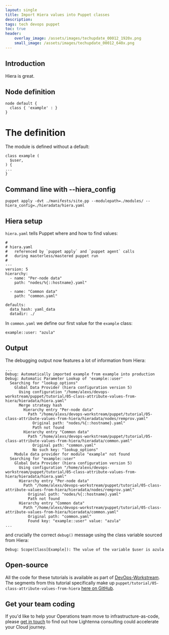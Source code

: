 ```yaml
---
layout: single
title: Import Hiera values into Puppet classes
description: 
tags: tech devops puppet
toc: true
header:
    overlay_image: /assets/images/techupdate_00012_1920x.png
    small_image: /assets/images/techupdate_00012_640x.png
---
```


## Introduction
Hiera is great.

## Node definition
```
node default {
  class { 'example' : }
}
```

# The definition
The module is defined without a default:
```
class example (
  $user,
) {
...
}
```

## Command line with --hiera_config
```
puppet apply -dvt ./manifests/site.pp --modulepath=./modules/ --hiera_config=./hieradata/hiera.yaml
```

## Hiera setup
`hiera.yaml` tells Puppet where and how to find values:
```
#
# hiera.yaml
#   referenced by `puppet apply` and `puppet agent` calls
#   during masterless/mastered puppet run
#
---
version: 5
hierarchy:
  - name: "Per-node data"
    path: "nodes/%{::hostname}.yaml"

  - name: "Common data"
    path: "common.yaml"

defaults:
  data_hash: yaml_data
  datadir: ./

```

In `common.yaml` we define our first value for the `example` class:
```
example::user: "azula"
```

## Output
The debugging output now features a lot of information from Hiera:
```
...
Debug: Automatically imported example from example into production
Debug: Automatic Parameter Lookup of 'example::user'
  Searching for "lookup_options"
    Global Data Provider (hiera configuration version 5)
      Using configuration "/home/alexs/devops-workstream/puppet/tutorial/05-class-attribute-values-from-hiera/hieradata/hiera.yaml"
      Merge strategy hash
        Hierarchy entry "Per-node data"
          Path "/home/alexs/devops-workstream/puppet/tutorial/05-class-attribute-values-from-hiera/hieradata/nodes/remprov.yaml"
            Original path: "nodes/%{::hostname}.yaml"
            Path not found
        Hierarchy entry "Common data"
          Path "/home/alexs/devops-workstream/puppet/tutorial/05-class-attribute-values-from-hiera/hieradata/common.yaml"
            Original path: "common.yaml"
            No such key: "lookup_options"
    Module data provider for module "example" not found
  Searching for "example::user"
    Global Data Provider (hiera configuration version 5)
      Using configuration "/home/alexs/devops-workstream/puppet/tutorial/05-class-attribute-values-from-hiera/hieradata/hiera.yaml"
      Hierarchy entry "Per-node data"
        Path "/home/alexs/devops-workstream/puppet/tutorial/05-class-attribute-values-from-hiera/hieradata/nodes/remprov.yaml"
          Original path: "nodes/%{::hostname}.yaml"
          Path not found
      Hierarchy entry "Common data"
        Path "/home/alexs/devops-workstream/puppet/tutorial/05-class-attribute-values-from-hiera/hieradata/common.yaml"
          Original path: "common.yaml"
          Found key: "example::user" value: "azula"
...
```

and crucially the correct `debug()` message using the class variable sourced from Hiera:
```
Debug: Scope(Class[Example]): The value of the variable $user is azula
```

## Open-source
All the code for these tutorials is available as part of [DevOps-Workstream](https://github.com/lightenna/devops-workstream). 
The segments from this tutorial specifically make up `puppet/tutorial/05-class-attribute-values-from-hiera` [here on GitHub](https://github.com/lightenna/devops-workstream/tree/master/puppet/tutorial/).

## Get your team coding
If you'd like to help your Operations team move to infrastructure-as-code, please [get in touch](/contact) to find out how Lightenna consulting could accelerate your Cloud journey.
